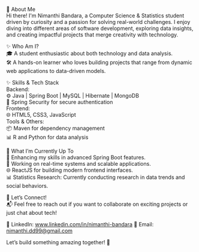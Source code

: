 👋 About Me  
Hi there! I'm Nimanthi Bandara, a Computer Science & Statistics student driven by curiosity and a passion for solving real-world challenges. I enjoy diving into different areas of software development, exploring data insights, and creating impactful projects that merge creativity with technology.  

✨ Who Am I?  
🎓 A student enthusiastic about both technology and data analysis.  
🛠️ A hands-on learner who loves building projects that range from dynamic web applications to data-driven models.  

✨ Skills & Tech Stack  
Backend:  
⚙️ Java | Spring Boot | MySQL | Hibernate | MongoDB  
🔐 Spring Security for secure authentication  
Frontend:  
🌐 HTML5, CSS3, JavaScript  
Tools & Others:  
📦 Maven for dependency management  
📊 R and Python for data analysis  

🚀 What I’m Currently Up To  
🌱 Enhancing my skills in advanced Spring Boot features.  
🔧 Working on real-time systems and scalable applications.  
🌐 ReactJS for building modern frontend interfaces.  
📊 Statistics Research: Currently conducting research in data trends and social behaviors.  

🤝 Let’s Connect!  
📬 Feel free to reach out if you want to collaborate on exciting projects or just chat about tech!  

💼 LinkedIn: www.linkedin.com/in/nimanthi-bandara
📧 Email: nimanthi.dd99@gmail.com  

Let’s build something amazing together! 🌟


<!---
Nimanthi-Bandara/Nimanthi-Bandara is a ✨ special ✨ repository because its `README.md` (this file) appears on your GitHub profile.
You can click the Preview link to take a look at your changes.
--->
